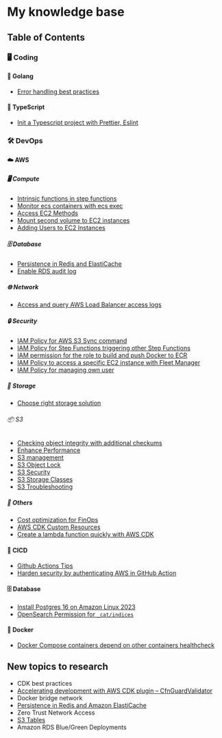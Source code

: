 # My knowledge base

## Table of Contents

### 🖥️ Coding

#### 🐹 Golang

- [Error handling best practices](./code/golang/error-handling-best-practices.md)

#### 📝 TypeScript

- [Init a Typescript project with Prettier, Eslint](./code/typescript/init-project.md)

### 🛠️ DevOps

#### ☁️ AWS

##### 🖥️ Compute

- [Intrinsic functions in step functions](./devops/aws/compute/step-function/intrinsic-functions-in-step-functions.md)
- [Monitor ecs containers with ecs exec](./devops/aws/compute/ecs/monitor-ecs-containers-with-ecs-exec.md)
- [Access EC2 Methods](./devops/aws/compute/ec2/connect-ec2-methods.md)
- [Mount second volume to EC2 instances](./devops/aws/compute/ec2/mount-second-volume.md)
- [Adding Users to EC2 Instances](./devops/aws/compute/ec2/add-user.md)

##### 🗄️ Database

- [Persistence in Redis and ElastiCache](./devops/aws/database/elasticache/persistence.md)
- [Enable RDS audit log](./devops/aws/database/rds/enable-rds-audit-log.md)

##### 🌐 Network

- [Access and query AWS Load Balancer access logs](./devops/aws/network/access-and-query-aws-load-balancer-access-logs.md)

##### 🔒 Security

- [IAM Policy for AWS S3 Sync command](./devops/aws/security/iam-policy-for-aws-s3-sync.md)
- [IAM Policy for Step Functions triggering other Step Functions](./devops/aws/security/iam-policy-for-step-functions-triggering-other-step-functions.md)
- [IAM permission for the role to build and push Docker to ECR](./devops/aws/security/iam-policy-for-the-role-to-build-and-push-docker-to-ecr.md)
- [IAM Policy to access a specific EC2 instance with Fleet Manager](./devops/aws/security/iam-policy-to-access-fleet-manager.md)
- [IAM Policy for managing own user](./devops/aws/security/iam-policy-to-manage-own-user.md)

##### 💾 Storage

- [Choose right storage solution](./devops/aws/storage/choose-right-storage-solution.md)

###### 📦 S3

- [Checking object integrity with additional checkums](./devops/aws/storage/s3/checkobject-integrity.md)
- [Enhance Performance](./devops/aws/storage/s3/enhance-performance.md)
- [S3 management](./devops/aws/storage/s3/management.md)
- [S3 Object Lock](./devops/aws/storage/s3/object-lock.md)
- [S3 Security](./devops/aws/storage/s3/security.md)
- [S3 Storage Classes](./devops/aws/storage/s3/storage-classes.md)
- [S3 Troubleshooting](./devops/aws/storage/s3/troubleshooting.md)

##### 📌 Others

- [Cost optimization for FinOps](./devops/aws/others/cost-optimization-for-finops.md)
- [AWS CDK Custom Resources](./devops/aws/others/cdk-custom-resources.md)
- [Create a lambda function quickly with AWS CDK](./devops/aws/others/quickly-create-lambda-cdk.md)

#### 🔄 CICD

- [Github Actions Tips](./devops/cicd/github-actions-tips.md)
- [Harden security by authenticating AWS in GitHub Action](./devops/cicd/harden-security-aws-github-oidc.md)

#### 🗄️ Database

- [Install Postgres 16 on Amazon Linux 2023](./devops/database/install-postgres-16-on-amazon-linux-2023.md)
- [OpenSearch Permission for `_cat/indices`](./devops/database/opensearch-cat-indices-permission.md)

#### 🐳 Docker

- [Docker Compose containers depend on other containers healthcheck](./devops/docker/docker-compose-containers-depend-on-other-containers.md)

## New topics to research

- CDK best practices
- [Accelerating development with AWS CDK plugin – CfnGuardValidator](https://aws.amazon.com/blogs/mt/accelerating-development-with-aws-cdk-plugin-cfnguardvalidator/)
- Docker bridge network
- [Persistence in Redis and Amazon ElastiCache](https://lipanski.com/posts/persistence-in-elasticache-redis)
- Zero Trust Network Access
- [S3 Tables](https://aws.amazon.com/s3/features/tables/)
- Amazon RDS Blue/Green Deployments
